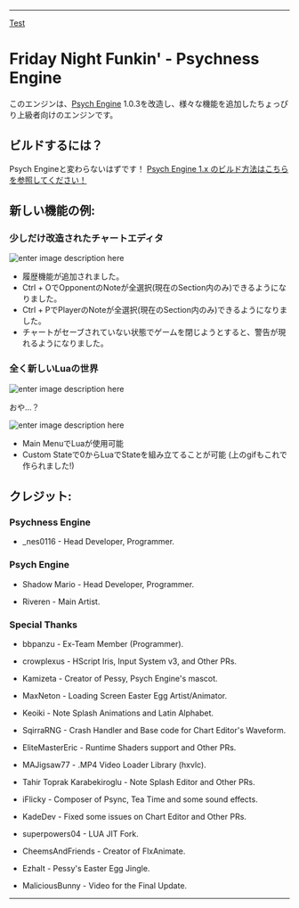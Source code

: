_____________________________________

[Test](docs/img/chart.png)

# Friday Night Funkin' - Psychness Engine
このエンジンは、[Psych Engine](https://github.com/ShadowMario/FNF-PsychEngine) 1.0.3を改造し、様々な機能を追加したちょっぴり上級者向けのエンジンです。

## ビルドするには？
Psych Engineと変わらないはずです！
[Psych Engine 1.x のビルド方法はこちらを参照してください！](https://github.com/ShadowMario/FNF-PsychEngine/blob/main/docs/BUILDING.md)

## 新しい機能の例:

### 少しだけ改造されたチャートエディタ
![enter image description here](https://private-user-images.githubusercontent.com/127845723/425750416-6738531d-ae7f-44b6-ade1-101f90b47c76.png?jwt=eyJhbGciOiJIUzI1NiIsInR5cCI6IkpXVCJ9.eyJpc3MiOiJnaXRodWIuY29tIiwiYXVkIjoicmF3LmdpdGh1YnVzZXJjb250ZW50LmNvbSIsImtleSI6ImtleTUiLCJleHAiOjE3NDI2NTcyNDYsIm5iZiI6MTc0MjY1Njk0NiwicGF0aCI6Ii8xMjc4NDU3MjMvNDI1NzUwNDE2LTY3Mzg1MzFkLWFlN2YtNDRiNi1hZGUxLTEwMWY5MGI0N2M3Ni5wbmc_WC1BbXotQWxnb3JpdGhtPUFXUzQtSE1BQy1TSEEyNTYmWC1BbXotQ3JlZGVudGlhbD1BS0lBVkNPRFlMU0E1M1BRSzRaQSUyRjIwMjUwMzIyJTJGdXMtZWFzdC0xJTJGczMlMkZhd3M0X3JlcXVlc3QmWC1BbXotRGF0ZT0yMDI1MDMyMlQxNTIyMjZaJlgtQW16LUV4cGlyZXM9MzAwJlgtQW16LVNpZ25hdHVyZT0xMTNjZDQzNGJhNjgyZTlhNDg3MGNhZGJlYTE2NDE3Y2Y4MjIzNDBjYmI1NjBlYzcwYWNiM2E5ZTM0NTViZWM3JlgtQW16LVNpZ25lZEhlYWRlcnM9aG9zdCJ9.t-8CG30pItOrgFiVKvRGFBgh83NRDTi6v9EdOkefya0)
- 履歴機能が追加されました。
- Ctrl + OでOpponentのNoteが全選択(現在のSection内のみ)できるようになりました。
- Ctrl + PでPlayerのNoteが全選択(現在のSection内のみ)できるようになりました。
- チャートがセーブされていない状態でゲームを閉じようとすると、警告が現れるようになりました。

### 全く新しいLuaの世界

![enter image description here](https://private-user-images.githubusercontent.com/127845723/425751285-42b84c1a-22cf-4b3a-9c65-76975b2b7328.png?jwt=eyJhbGciOiJIUzI1NiIsInR5cCI6IkpXVCJ9.eyJpc3MiOiJnaXRodWIuY29tIiwiYXVkIjoicmF3LmdpdGh1YnVzZXJjb250ZW50LmNvbSIsImtleSI6ImtleTUiLCJleHAiOjE3NDI2NTcyNDYsIm5iZiI6MTc0MjY1Njk0NiwicGF0aCI6Ii8xMjc4NDU3MjMvNDI1NzUxMjg1LTQyYjg0YzFhLTIyY2YtNGIzYS05YzY1LTc2OTc1YjJiNzMyOC5wbmc_WC1BbXotQWxnb3JpdGhtPUFXUzQtSE1BQy1TSEEyNTYmWC1BbXotQ3JlZGVudGlhbD1BS0lBVkNPRFlMU0E1M1BRSzRaQSUyRjIwMjUwMzIyJTJGdXMtZWFzdC0xJTJGczMlMkZhd3M0X3JlcXVlc3QmWC1BbXotRGF0ZT0yMDI1MDMyMlQxNTIyMjZaJlgtQW16LUV4cGlyZXM9MzAwJlgtQW16LVNpZ25hdHVyZT03ZGM0ZDBkNzNlMjcyYzBkMTM5NTc2NDM5OGZkYzU2Mjg2MzZlNzQ4NjAwODQ5ZDQ2NDBiZWJlY2I5ZmExOGRiJlgtQW16LVNpZ25lZEhlYWRlcnM9aG9zdCJ9.QNyUqazwXJrxxWeJ4z5GyLO5PQlkc9BH27ZlypwEmWI)

おや...？

![enter image description here](https://private-user-images.githubusercontent.com/127845723/425750888-becbd66a-8292-4af8-8dd8-7a1cd93c636b.gif?jwt=eyJhbGciOiJIUzI1NiIsInR5cCI6IkpXVCJ9.eyJpc3MiOiJnaXRodWIuY29tIiwiYXVkIjoicmF3LmdpdGh1YnVzZXJjb250ZW50LmNvbSIsImtleSI6ImtleTUiLCJleHAiOjE3NDI2NTcyNDYsIm5iZiI6MTc0MjY1Njk0NiwicGF0aCI6Ii8xMjc4NDU3MjMvNDI1NzUwODg4LWJlY2JkNjZhLTgyOTItNGFmOC04ZGQ4LTdhMWNkOTNjNjM2Yi5naWY_WC1BbXotQWxnb3JpdGhtPUFXUzQtSE1BQy1TSEEyNTYmWC1BbXotQ3JlZGVudGlhbD1BS0lBVkNPRFlMU0E1M1BRSzRaQSUyRjIwMjUwMzIyJTJGdXMtZWFzdC0xJTJGczMlMkZhd3M0X3JlcXVlc3QmWC1BbXotRGF0ZT0yMDI1MDMyMlQxNTIyMjZaJlgtQW16LUV4cGlyZXM9MzAwJlgtQW16LVNpZ25hdHVyZT02YjhjM2Q4Y2FlNzM1MTVhY2Y4ZDM3YzkxZDk3OTFmMDNjNDgxOWNmNTgwZWMwYjViMmFjZmYxZGJmOGQ4ODdjJlgtQW16LVNpZ25lZEhlYWRlcnM9aG9zdCJ9.edaCgHJZahoLepuNRi2NCFD1Mbi4r5ZYypWEsgk3th4)

- Main MenuでLuaが使用可能
- Custom Stateで0からLuaでStateを組み立てることが可能 (上のgifもこれで作られました!)

## クレジット:

### Psychness Engine

- _nes0116 - Head Developer, Programmer.

### Psych Engine

* Shadow Mario - Head Developer, Programmer.

* Riveren - Main Artist.

### Special Thanks

* bbpanzu - Ex-Team Member (Programmer).

* crowplexus - HScript Iris, Input System v3, and Other PRs.

* Kamizeta - Creator of Pessy, Psych Engine's mascot.

* MaxNeton - Loading Screen Easter Egg Artist/Animator.

* Keoiki - Note Splash Animations and Latin Alphabet.

* SqirraRNG - Crash Handler and Base code for Chart Editor's Waveform.

* EliteMasterEric - Runtime Shaders support and Other PRs.

* MAJigsaw77 - .MP4 Video Loader Library (hxvlc).

* Tahir Toprak Karabekiroglu - Note Splash Editor and Other PRs.

* iFlicky - Composer of Psync, Tea Time and some sound effects.

* KadeDev - Fixed some issues on Chart Editor and Other PRs.

* superpowers04 - LUA JIT Fork.

* CheemsAndFriends - Creator of FlxAnimate.

* Ezhalt - Pessy's Easter Egg Jingle.

* MaliciousBunny - Video for the Final Update.

_____________________________________
